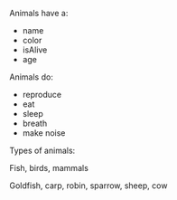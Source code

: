 

Animals have a:
- name
- color
- isAlive
- age

Animals do:
- reproduce
- eat
- sleep
- breath
- make noise

Types of animals:

Fish, birds, mammals

Goldfish, carp, robin, sparrow, sheep, cow